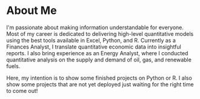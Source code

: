 

<!---
diego-faria-br/diego-faria-br is a ✨ special ✨ repository because its `README.md` (this file) appears on your GitHub profile.
You can click the Preview link to take a look at your changes.
--->
# About Me


I'm passionate about making information understandable for everyone. Most of my career is dedicated to delivering high-level quantitative models using the best tools available in Excel, Python, and R. Currently as a Finances Analyst, I translate quantitative economic data into insightful reports. I also bring experience as an Energy Analyst, where I conducted quantitative analysis on the supply and demand of oil, gas, and renewable fuels.

Here, my intention is to show some finished projects on Python or R. I also show some projects that are not yet deployed just waiting for the right time to come out!

